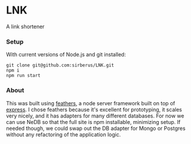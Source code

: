 # LNK

A link shortener

### Setup

With current versions of Node.js and git installed:

```
git clone git@github.com:sirberus/LNK.git
npm i
npm run start
```

### About

This was built using [feathers](https://feathersjs.com/), a node server framework built on top of [express](https://expressjs.com/). I chose feathers because it's excellent for prototyping, it scales very nicely, and it has adapters for many different databases. For now we can use NeDB so that the full site is npm installable, minimizing setup. If needed though, we could swap out the DB adapter for Mongo or Postgres without any refactoring of the application logic.
